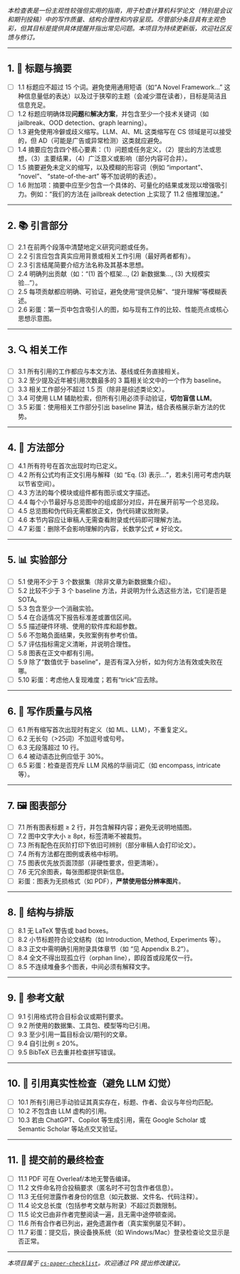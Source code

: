 _本检查表是一份主观性较强但实用的指南，用于检查计算机科学论文（特别是会议和期刊投稿）中的写作质量、结构合理性和内容呈现。尽管部分条目具有主观色彩，但其目标是提供具体提醒并指出常见问题。本项目为持续更新版，欢迎社区反馈与修订。_

---

## 1. 🎯 标题与摘要

- [ ] 1.1 标题应不超过 15 个词。避免使用通用短语（如“A Novel Framework...” 这种信息量低的表达）以及过于狭窄的主题（会减少潜在读者），目标是简洁且信息充足。
- [ ] 1.2 标题应明确体现**问题**和**解决方案**，并包含至少一个技术关键词（如 jailbreak、OOD detection、graph learning）。
- [ ] 1.3 避免使用冷僻或歧义缩写。LLM、AI、ML 这类缩写在 CS 领域是可以接受的，但 AD（可能是广告或异常检测）这类就应避免。
- [ ] 1.4 摘要应包含四个核心要素：（1）问题或任务定义，（2）提出的方法或思想，（3）主要结果，（4）广泛意义或影响（部分内容可合并）。
- [ ] 1.5 摘要避免未定义的缩写，以及模糊的形容词（例如 “important”、 “novel”、 “state-of-the-art” 等不加说明的表述）。
- [ ] 1.6 附加项：摘要中应至少包含一个具体的、可量化的结果或发现以增强吸引力。例如：“我们的方法在 jailbreak detection 上实现了 11.2 倍推理加速。”

---

## 2. 📚 引言部分

- [ ] 2.1 在前两个段落中清楚地定义研究问题或任务。
- [ ] 2.2 引言应包含真实应用背景或相关工作引用（最好两者都有）。
- [ ] 2.3 引言结尾简要介绍方法名称及其基本思想。
- [ ] 2.4 明确列出贡献（如：“(1) 首个框架..., (2) 新数据集..., (3) 大规模实验...”）。
- [ ] 2.5 每项贡献都应明确、可验证，避免使用“提供见解”、“提升理解”等模糊表述。
- [ ] 2.6 彩蛋：第一页中包含吸引人的图，如与现有工作的比较、性能亮点或核心思想示意图。

---

## 3. 🔍 相关工作

- [ ] 3.1 所有引用的工作都应与本文方法、基线或任务直接相关。
- [ ] 3.2 至少提及近年被引用次数最多的 3 篇相关论文中的一个作为 baseline。
- [ ] 3.3 相关工作部分不超过 1.5 页（除非是综述类论文）。
- [ ] 3.4 可使用 LLM 辅助检索，但所有引用必须手动验证，**切勿盲信 LLM**。
- [ ] 3.5 彩蛋：使用相关工作部分引出 baseline 算法，结合表格展示新方法的优势。

---

## 4. 🧪 方法部分

- [ ] 4.1 所有符号在首次出现时均已定义。
- [ ] 4.2 所有公式均有正文引用与解释（如 “Eq. (3) 表示...”，若未引用可考虑内联以节省空间）。
- [ ] 4.3 方法的每个模块或组件都有图示或文字描述。
- [ ] 4.4 每个小节最好与总览图中的组成部分对应，并在展开前写一个总览段。
- [ ] 4.5 总览图和伪代码无需都放正文，伪代码建议放附录。
- [ ] 4.6 本节内容应让审稿人无需查看附录或代码即可理解方法。
- [ ] 4.7 彩蛋：删除不会影响理解的内容，长数学公式 ≠ 好论文。

---

## 5. 📊 实验部分

- [ ] 5.1 使用不少于 3 个数据集（除非文章为新数据集介绍）。
- [ ] 5.2 比较不少于 3 个 baseline 方法，并说明为什么选这些方法，它们是否是 SOTA。
- [ ] 5.3 包含至少一个消融实验。
- [ ] 5.4 在合适情况下报告标准差或置信区间。
- [ ] 5.5 描述硬件环境、使用的软件库和超参数。
- [ ] 5.6 不忽略负面结果，失败案例有参考价值。
- [ ] 5.7 评估指标需定义清晰，并说明合理性。
- [ ] 5.8 图表在正文中都有引用。
- [ ] 5.9 除了“数值优于 baseline”，是否有深入分析，如为何方法有效或失败在哪。
- [ ] 5.10 彩蛋：考虑他人复现难度；若有“trick”应去除。

---

## 6. 🧾 写作质量与风格

- [ ] 6.1 所有缩写首次出现时有定义（如 ML、LLM），不重复定义。
- [ ] 6.2 无长句（>25词）不加逗号或句号。
- [ ] 6.3 无段落超过 10 行。
- [ ] 6.4 被动语态比例应低于 30%。
- [ ] 6.5 彩蛋：检查是否充斥 LLM 风格的华丽词汇（如 encompass, intricate 等）。

---

## 7. 🖼️ 图表部分

- [ ] 7.1 所有图表标题 ≥ 2 行，并包含解释内容；避免无说明地插图。
- [ ] 7.2 图中文字大小 ≥ 8pt，标签清晰不被裁剪。
- [ ] 7.3 所有配色在灰阶打印下依旧可辨别（部分审稿人会打印论文）。
- [ ] 7.4 所有方法都在图例或表格中标明。
- [ ] 7.5 图表优先放页面顶部（非硬性要求，但更清晰）。
- [ ] 7.6 无冗余图表，每张图都提供新信息。
- [ ] 彩蛋：图表为无损格式（如 PDF），**严禁使用低分辨率图片**。

---

## 8. 🧱 结构与排版

- [ ] 8.1 无 LaTeX 警告或 bad boxes。
- [ ] 8.2 小节标题符合论文结构（如 Introduction, Method, Experiments 等）。
- [ ] 8.3 正文中需明确引用附录具体章节（如 “见 Appendix B.2”）。
- [ ] 8.4 全文不得出现孤立行（orphan line），即段首或段尾仅一行。
- [ ] 8.5 不连续堆叠多个图表，中间必须有解释文字。

---

## 9. 📎 参考文献

- [ ] 9.1 引用格式符合目标会议或期刊要求。
- [ ] 9.2 所使用的数据集、工具包、模型等均已引用。
- [ ] 9.3 至少引用一篇目标会议/期刊的文章。
- [ ] 9.4 自引比例 ≤ 20%。
- [ ] 9.5 BibTeX 已去重并检查拼写错误。

---

## 10. 🛑 引用真实性检查（避免 LLM 幻觉）

- [ ] 10.1 所有引用已手动验证其真实存在，标题、作者、会议与年份均匹配。
- [ ] 10.2 不包含由 LLM 虚构的引用。
- [ ] 10.3 若由 ChatGPT、Copilot 等生成引用，需在 Google Scholar 或 Semantic Scholar 等站点交叉验证。

---

## 11. 🧠 提交前的最终检查

- [ ] 11.1 PDF 可在 Overleaf/本地无警告编译。
- [ ] 11.2 文件命名符合投稿要求（匿名时不可包含作者信息）。
- [ ] 11.3 无任何泄露作者身份的信息（如元数据、文件名、代码注释）。
- [ ] 11.4 论文总长度（包括参考文献与附录）不超过页数限制。
- [ ] 11.5 论文已由非作者完整阅读一遍，且无需中途停顿查阅。
- [ ] 11.6 所有合作者已列出，避免遗漏作者（真实案例屡见不鲜）。
- [ ] 11.7 彩蛋：提交后，换设备换系统（如 Windows/Mac）登录检查论文显示是否正常。

---

_本项目属于 [`cs-paper-checklist`](https://github.com/yzhao062/cs-paper-checklist)。欢迎通过 PR 提出修改建议。_
